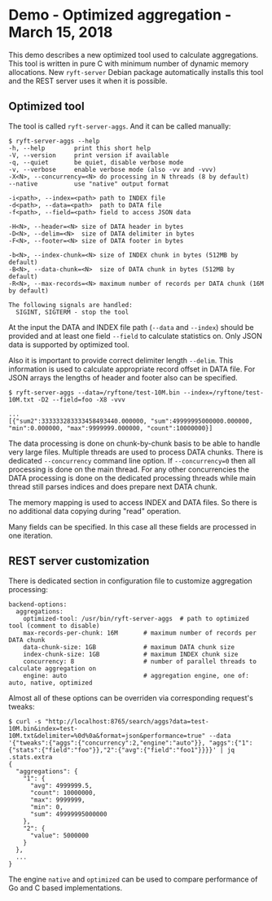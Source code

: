 # Demo - Optimized aggregation - March 15, 2018

This demo describes a new optimized tool used to calculate aggregations.
This tool is written in pure C with minimum number of dynamic memory allocations.
New `ryft-server` Debian package automatically installs this tool and the
REST server uses it when it is possible.


## Optimized tool

The tool is called `ryft-server-aggs`. And it can be called manually:

```{.sh}
$ ryft-server-aggs --help
-h, --help        print this short help
-V, --version     print version if available
-q, --quiet       be quiet, disable verbose mode
-v, --verbose     enable verbose mode (also -vv and -vvv)
-X<N>, --concurrency=<N> do processing in N threads (8 by default)
--native          use "native" output format

-i<path>, --index=<path> path to INDEX file
-d<path>, --data=<path>  path to DATA file
-f<path>, --field=<path> field to access JSON data

-H<N>, --header=<N> size of DATA header in bytes
-D<N>, --delim=<N>  size of DATA delimiter in bytes
-F<N>, --footer=<N> size of DATA footer in bytes

-b<N>, --index-chunk=<N> size of INDEX chunk in bytes (512MB by default)
-B<N>, --data-chunk=<N>  size of DATA chunk in bytes (512MB by default)
-R<N>, --max-records=<N> maximum number of records per DATA chunk (16M by default)

The following signals are handled:
  SIGINT, SIGTERM - stop the tool
```

At the input the DATA and INDEX file path (`--data` and `--index`) should be provided
and at least one field `--field` to calculate statistics on. Only JSON data is
supported by optimized tool.

Also it is important to provide correct delimiter length `--delim`. This information
is used to calculate appropriate record offset in DATA file. For JSON arrays the
lengths of header and footer also can be specified.

```{.sh}
$ ryft-server-aggs --data=/ryftone/test-10M.bin --index=/ryftone/test-10M.txt -D2 --field=foo -X8 -vvv

...
[{"sum2":333333283333458493440.000000, "sum":49999995000000.000000, "min":0.000000, "max":9999999.000000, "count":10000000}]
```

The data processing is done on chunk-by-chunk basis to be able to handle very large files.
Multiple threads are used to process DATA chunks. There is dedicated `--concurrency`
command line option. If `--concurrency=0` then all processing is done on the main thread.
For any other concurrencies the DATA processing is done on the dedicated processing threads
while main thread still parses indices and does prepare next DATA chunk.

The memory mapping is used to access INDEX and DATA files. So there is no additional
data copying during "read" operation.

Many fields can be specified. In this case all these fields are processed in one
iteration.


## REST server customization

There is dedicated section in configuration file to customize aggregation processing:

```{.yaml}
backend-options:
  aggregations:
    optimized-tool: /usr/bin/ryft-server-aggs  # path to optimized tool (comment to disable)
    max-records-per-chunk: 16M       # maximum number of records per DATA chunk
    data-chunk-size: 1GB             # maximum DATA chunk size
    index-chunk-size: 1GB            # maximum INDEX chunk size
    concurrency: 8                   # number of parallel threads to calculate aggregation on
    engine: auto                     # aggregation engine, one of: auto, native, optimized
```

Almost all of these options can be overriden via corresponding request's tweaks:

```{.sh}
$ curl -s "http://localhost:8765/search/aggs?data=test-10M.bin&index=test-10M.txt&delimiter=%0d%0a&format=json&performance=true" --data '{"tweaks":{"aggs":{"concurrency":2,"engine":"auto"}}, "aggs":{"1":{"stats":{"field":"foo"}},"2":{"avg":{"field":"foo1"}}}}' | jq .stats.extra
{
  "aggregations": {
    "1": {
      "avg": 4999999.5,
      "count": 10000000,
      "max": 9999999,
      "min": 0,
      "sum": 49999995000000
    },
    "2": {
      "value": 5000000
    }
  },
  ...
}
```

The engine `native` and `optimized` can be used to compare performance of
Go and C based implementations.
